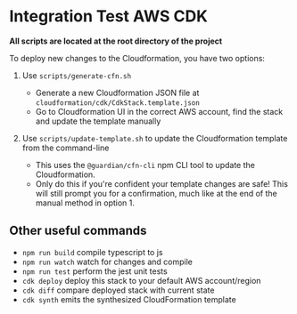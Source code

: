 # Integration Test AWS CDK

**All scripts are located at the root directory of the project**

To deploy new changes to the Cloudformation, you have two options:

1. Use `scripts/generate-cfn.sh`
    - Generate a new Cloudformation JSON file at `cloudformation/cdk/CdkStack.template.json`
    - Go to Cloudformation UI in the correct AWS account, find the stack and update the template manually

2. Use `scripts/update-template.sh` to update the Cloudformation template from the command-line
    - This uses the `@guardian/cfn-cli` npm CLI tool to update the Cloudformation.
    - Only do this if you're confident your template changes are safe! This will still prompt you for a confirmation, 
    much like at the end of the manual method in option 1.   


## Other useful commands

 * `npm run build`   compile typescript to js
 * `npm run watch`   watch for changes and compile
 * `npm run test`    perform the jest unit tests
 * `cdk deploy`      deploy this stack to your default AWS account/region
 * `cdk diff`        compare deployed stack with current state
 * `cdk synth`       emits the synthesized CloudFormation template
